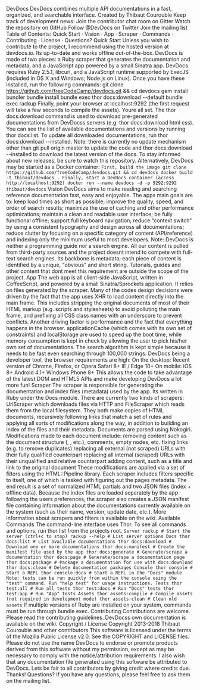 DevDocs DevDocs combines multiple API documentations in a fast, organized, and searchable interface. Created by Thibaut Courouble Keep track of development news: Join the contributor chat room on Gitter Watch the repository on GitHub Follow @DevDocs on Twitter Join the mailing list Table of Contents: Quick Start · Vision · App · Scraper · Commands · Contributing · License · Questions? Quick Start Unless you wish to contribute to the project, I recommend using the hosted version at devdocs.io. Its up-to-date and works offline out-of-the-box. DevDocs is made of two pieces: a Ruby scraper that generates the documentation and metadata, and a JavaScript app powered by a small Sinatra app. DevDocs requires Ruby 2.5.1, libcurl, and a JavaScript runtime supported by ExecJS (included in OS X and Windows; Node.js on Linux). Once you have these installed, run the following commands: git clone https://github.com/freeCodeCamp/devdocs.git && cd devdocs gem install bundler bundle install bundle exec thor docs:download --default bundle exec rackup Finally, point your browser at localhost:9292 (the first request will take a few seconds to compile the assets). Youre all set. The thor docs:download command is used to download pre-generated documentations from DevDocss servers (e.g. thor docs:download html css). You can see the list of available documentations and versions by running thor docs:list. To update all downloaded documentations, run thor docs:download --installed. Note: there is currently no update mechanism other than git pull origin master to update the code and thor docs:download --installed to download the latest version of the docs. To stay informed about new releases, be sure to watch this repository. Alternatively, DevDocs may be started as a Docker container: ``` First, build the image git clone https://github.com/freeCodeCamp/devdocs.git && cd devdocs docker build -t thibaut/devdocs . Finally, start a DevDocs container (access http://localhost:9292) docker run --name devdocs -d -p 9292:9292 thibaut/devdocs ``` Vision DevDocs aims to make reading and searching reference documentation fast, easy and enjoyable. The apps main goals are to: keep load times as short as possible; improve the quality, speed, and order of search results; maximize the use of caching and other performance optimizations; maintain a clean and readable user interface; be fully functional offline; support full keyboard navigation; reduce “context switch” by using a consistent typography and design across all documentations; reduce clutter by focusing on a specific category of content (API/reference) and indexing only the minimum useful to most developers. Note: DevDocs is neither a programming guide nor a search engine. All our content is pulled from third-party sources and the project doesnt intend to compete with full-text search engines. Its backbone is metadata; each piece of content is identified by a unique, "obvious" and short string. Tutorials, guides and other content that dont meet this requirement are outside the scope of the project. App The web app is all client-side JavaScript, written in CoffeeScript, and powered by a small Sinatra/Sprockets application. It relies on files generated by the scraper. Many of the codes design decisions were driven by the fact that the app uses XHR to load content directly into the main frame. This includes stripping the original documents of most of their HTML markup (e.g. scripts and stylesheets) to avoid polluting the main frame, and prefixing all CSS class names with an underscore to prevent conflicts. Another driving factor is performance and the fact that everything happens in the browser. applicationCache (which comes with its own set of constraints) and localStorage are used to speed up the boot time, while memory consumption is kept in check by allowing the user to pick his/her own set of documentations. The search algorithm is kept simple because it needs to be fast even searching through 100,000 strings. DevDocs being a developer tool, the browser requirements are high: On the desktop: Recent version of Chrome, Firefox, or Opera Safari 8+ IE / Edge 10+ On mobile: iOS 8+ Android 4.1+ Windows Phone 8+ This allows the code to take advantage of the latest DOM and HTML5 APIs and make developing DevDocs a lot more fun! Scraper The scraper is responsible for generating the documentation and index files (metadata) used by the app. Its written in Ruby under the Docs module. There are currently two kinds of scrapers: UrlScraper which downloads files via HTTP and FileScraper which reads them from the local filesystem. They both make copies of HTML documents, recursively following links that match a set of rules and applying all sorts of modifications along the way, in addition to building an index of the files and their metadata. Documents are parsed using Nokogiri. Modifications made to each document include: removing content such as the document structure (<html>, <head>, etc.), comments, empty nodes, etc. fixing links (e.g. to remove duplicates) replacing all external (not scraped) URLs with their fully qualified counterpart replacing all internal (scraped) URLs with their unqualified and relative counterpart adding content, such as a title and link to the original document These modifications are applied via a set of filters using the HTML::Pipeline library. Each scraper includes filters specific to itself, one of which is tasked with figuring out the pages metadata. The end result is a set of normalized HTML partials and two JSON files (index + offline data). Because the index files are loaded separately by the app following the users preferences, the scraper also creates a JSON manifest file containing information about the documentations currently available on the system (such as their name, version, update date, etc.). More information about scrapers and filters is available on the wiki. Available Commands The command-line interface uses Thor. To see all commands and options, run thor list from the projects root. ``` Server rackup # Start the server (ctrl+c to stop) rackup --help # List server options Docs thor docs:list # List available documentations thor docs:download # Download one or more documentations thor docs:manifest # Create the manifest file used by the app thor docs:generate # Generate/scrape a documentation thor docs:page # Generate/scrape a documentation page thor docs:package # Package a documentation for use with docs:download thor docs:clean # Delete documentation packages Console thor console # Start a REPL thor console:docs # Start a REPL in the "Docs" module Note: tests can be run quickly from within the console using the "test" command. Run "help test" for usage instructions. Tests thor test:all # Run all tests thor test:docs # Run "Docs" tests thor test:app # Run "App" tests Assets thor assets:compile # Compile assets (not required in development mode) thor assets:clean # Clean old assets ``` If multiple versions of Ruby are installed on your system, commands must be run through bundle exec. Contributing Contributions are welcome. Please read the contributing guidelines. DevDocss own documentation is available on the wiki. Copyright / License Copyright 2013-2018 Thibaut Courouble and other contributors This software is licensed under the terms of the Mozilla Public License v2.0. See the COPYRIGHT and LICENSE files. Please do not use the name DevDocs to endorse or promote products derived from this software without my permission, except as may be necessary to comply with the notice/attribution requirements. I also wish that any documentation file generated using this software be attributed to DevDocs. Lets be fair to all contributors by giving credit where credits due. Thanks! Questions? If you have any questions, please feel free to ask them on the mailing list.